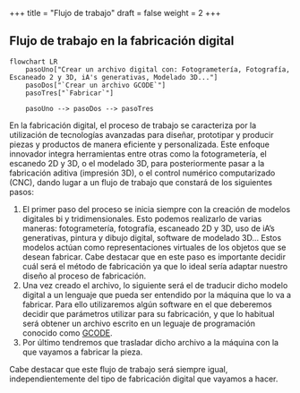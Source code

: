 +++
title = "Flujo de trabajo"
draft = false
weight = 2
+++
## Flujo de trabajo en la fabricación digital

```mermaid
flowchart LR
    pasoUno["Crear un archivo digital con: Fotogrametería, Fotografía, Escaneado 2 y 3D, iA's generativas, Modelado 3D..."]
    pasoDos["`Crear un archivo GCODE`"]
    pasoTres["`Fabricar`"]

    pasoUno --> pasoDos --> pasoTres
```
    
En la fabricación digital, el proceso de trabajo se caracteriza por la utilización de tecnologías avanzadas para diseñar, prototipar y producir piezas y productos de manera eficiente y personalizada. Este enfoque innovador integra herramientas entre otras como la fotogrametería, el escanedo 2D y 3D, o el modelado 3D, para posteriormente pasar a la fabricación aditiva (impresión 3D), o el control numérico computarizado (CNC), dando lugar a un flujo de trabajo que constará de los siguientes pasos: 
1. El primer paso del proceso se inicia siempre con la creación de modelos digitales bi y tridimensionales. Esto podemos realizarlo de varias maneras: fotogrametería, fotografía, escaneado 2D y 3D, uso de iA’s generativas, pintura y dibujo digital, software de modelado 3D… Estos modelos actúan como representaciones virtuales de los objetos que se desean fabricar. Cabe destacar que en este paso es importante decidir cuál será el método de fabricación ya que lo ideal sería adaptar nuestro diseño al proceso de fabricación.
2. Una vez creado el archivo, lo siguiente será el de traducir dicho modelo digital a un lenguaje que pueda ser entendido por la máquina que lo va a fabricar. Para ello utilizaremos algún software en el que deberemos decidir que parámetros utilizar para su fabricación, y que lo habitual será obtener un archivo escrito en un leguaje de programación conocido como [GCODE](https://es.wikipedia.org/wiki/G-code).
3. Por último tendremos que trasladar dicho archivo a la máquina con la que vayamos a fabricar la pieza.

Cabe destacar que este flujo de trabajo será siempre igual, independientemente del tipo de fabricación digital que vayamos a hacer.
